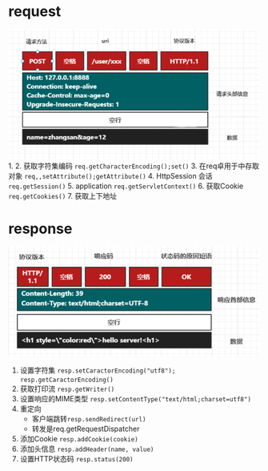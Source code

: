 # request
![request报文格式.png](../../../res/imgs/request报文格式.png)
1. 
2. 获取字符集编码 
    `req.getCharacterEncoding();set()`
3. 在req卓用于中存取对象
    `req,,setAttribute();getAttribute()`
4. HttpSession 会话
    `req.getSession()`
5. application
    `req.getServletContext()`
6. 获取Cookie
    `req.getCookies()`
7. 获取上下地址


# response
![response报文格式.png](../../../res/imgs/response报文格式.png)
1. 设置字符集
    `resp.setCaractorEncoding("utf8");
     resp.getCaractorEncoding()`
2. 获取打印流
    `resp.getWriter()`
3. 设置响应的MIME类型
    `resp.setContentType("text/html;charset=utf8")`
4. 重定向
    - 客户端跳转`resp.sendRedirect(url)`
    - 转发是req.getRequestDispatcher
5. 添加Cookie
    `resp.addCookie(cookie)`
6. 添加头信息
    `resp.addHeader(name, value)`
7. 设置HTTP状态码
    `resp.status(200)`
